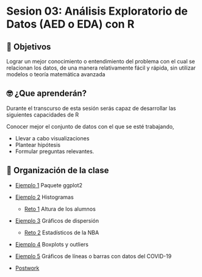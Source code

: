 # Sesion 03:  Análisis Exploratorio de Datos (AED o EDA) con R

## :dart: Objetivos

Lograr un mejor conocimiento o entendimiento del problema con el cual se relacionan los datos, de una manera relativamente fácil y rápida, sin utilizar modelos o teoría matemática avanzada

## 🤓 ¿Que aprenderán? 

Durante el transcurso de esta sesión serás capaz de desarrollar las siguientes capacidades de R 

Conocer mejor el conjunto de datos con el que se esté trabajando, 
- Llevar a cabo visualizaciones
- Plantear hipótesis 
- Formular preguntas relevantes.  

## 📂 Organización de la clase

- [Ejemplo 1](https://github.com/beduExpert/Programacion-R-Santander-2021/tree/master/Sesion-03/Ejemplo-01) Paquete ggplot2
- [Ejemplo 2](https://github.com/beduExpert/Programacion-R-Santander-2021/tree/master/Sesion-03/Ejemplo-02) Histogramas
   - [Reto 1](https://github.com/beduExpert/Programacion-R-Santander-2021/tree/master/Sesion-03/Reto-01) Altura de los alumnos
- [Ejemplo 3](https://github.com/beduExpert/Programacion-R-Santander-2021/tree/master/Sesion-03/Ejemplo-03) Gráficos de dispersión
   - [Reto 2](https://github.com/beduExpert/Programacion-R-Santander-2021/tree/master/Sesion-03/Reto-02) Estadísticos de la NBA
- [Ejemplo 4](https://github.com/beduExpert/Programacion-R-Santander-2021/tree/master/Sesion-03/Ejemplo-04) Boxplots y outliers
- [Ejemplo 5](https://github.com/beduExpert/Programacion-R-Santander-2021/tree/master/Sesion-03/Ejemplo-05) Gráficos de líneas o barras con datos del COVID-19

- [Postwork](https://github.com/beduExpert/Programacion-R-Santander-2021/tree/master/Sesion-03/Postwork)



